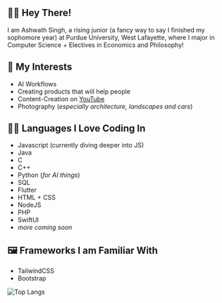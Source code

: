 ## 👋🏼 Hey There!

I am Ashwath Singh, a rising junior (a fancy way to say I finished my sophomore year) at Purdue University, West Lafayette, where I major in Computer Science + Electives in Economics and Philosophy! 

## 🧠 My Interests
- AI Workflows
- Creating products that will help people
- Content-Creation on [YouTube](https://www.youtube.com/@ashwathsingh)
- Photography (_especially architecture, landscapes and cars_)

## 🤟🏼 Languages I Love Coding In
- Javascript (currently diving deeper into JS) 
- Java
- C
- C++
- Python (_for AI things_)
- SQL
- Flutter
- HTML + CSS
- NodeJS
- PHP
- SwiftUI
- _more coming soon_

## 🖼️ Frameworks I am Familiar With
- TailwindCSS
- Bootstrap


![Top Langs](https://github-readme-stats.vercel.app/api/top-langs/?username=AshwathSingh&layout=donut)

<!--
**AshwathSingh/AshwathSingh** is a ✨ _special_ ✨ repository because its `README.md` (this file) appears on your GitHub profile.

Here are some ideas to get you started:

- 🔭 I’m currently working on ...
- 🌱 I’m currently learning ...
- 👯 I’m looking to collaborate on ...
- 🤔 I’m looking for help with ...
- 💬 Ask me about ...
- 📫 How to reach me: ...
- 😄 Pronouns: ...
- ⚡ Fun fact: ...
-->
